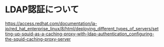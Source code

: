 # LDAP認証について
https://access.redhat.com/documentation/ja-jp/red_hat_enterprise_linux/8/html/deploying_different_types_of_servers/setting-up-squid-as-a-caching-proxy-with-ldap-authentication_configuring-the-squid-caching-proxy-server
